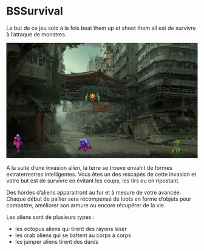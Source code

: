 # BSSurvival

Le but de ce jeu solo à la fois beat them up et shoot them all est de survivre à l’attaque de monstres. 

![BSSurvival](Assets/Scenes/BSSurvival.png)

A la suite d’une invasion alien, la terre se trouve envahit de formes extraterrestres intelligentes. 
Vous êtes un des rescapés de cette invasion et votre but est de survivre en évitant les coups, les tirs ou en ripostant. 

Des hordes d’aliens apparaitront au fur et à mesure de votre avancée. 
Chaque début de pallier sera récompensé de loots en forme d’objets pour combattre, améliorer son armure ou encore récupérer de la vie. 

Les aliens sont de plusieurs types : 
- les octopus aliens qui tirent des rayons laser
- les crab aliens qui se battent au corps à corps 
- les jumper aliens tirent des dards
